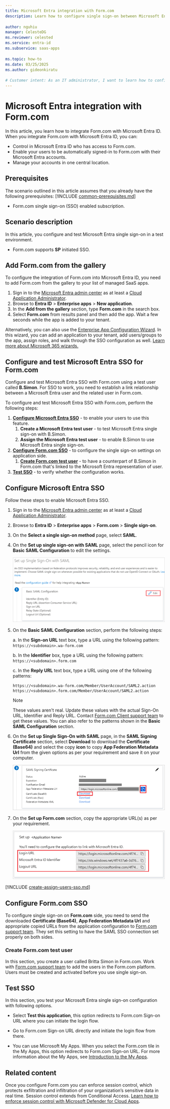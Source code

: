 ```yaml
---
title: Microsoft Entra integration with Form.com
description: Learn how to configure single sign-on between Microsoft Entra ID and Form.com.

author: nguhiu
manager: CelesteDG
ms.reviewer: celested
ms.service: entra-id
ms.subservice: saas-apps

ms.topic: how-to
ms.date: 03/25/2025
ms.author: gideonkiratu

# Customer intent: As an IT administrator, I want to learn how to configure single sign-on between Microsoft Entra ID and Form.com so that I can control who has access to Form.com, enable automatic sign-in with Microsoft Entra accounts, and manage my accounts in one central location.
---
```

# Microsoft Entra integration with Form.com

In this article,  you learn how to integrate Form.com with Microsoft Entra ID. When you integrate Form.com with Microsoft Entra ID, you can:

* Control in Microsoft Entra ID who has access to Form.com.
* Enable your users to be automatically signed-in to Form.com with their Microsoft Entra accounts.
* Manage your accounts in one central location.

## Prerequisites
The scenario outlined in this article assumes that you already have the following prerequisites:
[!INCLUDE [common-prerequisites.md](~/identity/saas-apps/includes/common-prerequisites.md)]
* Form.com single sign-on (SSO) enabled subscription.

## Scenario description

In this article,  you configure and test Microsoft Entra single sign-on in a test environment.

* Form.com supports **SP** initiated SSO.

## Add Form.com from the gallery

To configure the integration of Form.com into Microsoft Entra ID, you need to add Form.com from the gallery to your list of managed SaaS apps.

1. Sign in to the [Microsoft Entra admin center](https://entra.microsoft.com) as at least a [Cloud Application Administrator](~/identity/role-based-access-control/permissions-reference.md#cloud-application-administrator).
1. Browse to **Entra ID** > **Enterprise apps** > **New application**.
1. In the **Add from the gallery** section, type **Form.com** in the search box.
1. Select **Form.com** from results panel and then add the app. Wait a few seconds while the app is added to your tenant.

 Alternatively, you can also use the [Enterprise App Configuration Wizard](https://portal.office.com/AdminPortal/home?Q=Docs#/azureadappintegration). In this wizard, you can add an application to your tenant, add users/groups to the app, assign roles, and walk through the SSO configuration as well. [Learn more about Microsoft 365 wizards.](/microsoft-365/admin/misc/azure-ad-setup-guides)

<a name='configure-and-test-azure-ad-sso-for-formcom'></a>

## Configure and test Microsoft Entra SSO for Form.com

Configure and test Microsoft Entra SSO with Form.com using a test user called **B.Simon**. For SSO to work, you need to establish a link relationship between a Microsoft Entra user and the related user in Form.com.

To configure and test Microsoft Entra SSO with Form.com, perform the following steps:

1. **[Configure Microsoft Entra SSO](#configure-azure-ad-sso)** - to enable your users to use this feature.
    1. **Create a Microsoft Entra test user** - to test Microsoft Entra single sign-on with B.Simon.
    1. **Assign the Microsoft Entra test user** - to enable B.Simon to use Microsoft Entra single sign-on.
1. **[Configure Form.com SSO](#configure-formcom-sso)** - to configure the single sign-on settings on application side.
    1. **[Create Form.com test user](#create-formcom-test-user)** - to have a counterpart of B.Simon in Form.com that's linked to the Microsoft Entra representation of user.
1. **[Test SSO](#test-sso)** - to verify whether the configuration works.

<a name='configure-azure-ad-sso'></a>

## Configure Microsoft Entra SSO

Follow these steps to enable Microsoft Entra SSO.

1. Sign in to the [Microsoft Entra admin center](https://entra.microsoft.com) as at least a [Cloud Application Administrator](~/identity/role-based-access-control/permissions-reference.md#cloud-application-administrator).
1. Browse to **Entra ID** > **Enterprise apps** > **Form.com** > **Single sign-on**.
1. On the **Select a single sign-on method** page, select **SAML**.
1. On the **Set up single sign-on with SAML** page, select the pencil icon for **Basic SAML Configuration** to edit the settings.

   ![Edit Basic SAML Configuration](common/edit-urls.png)

1. On the **Basic SAML Configuration** section, perform the following steps:

    a. In the **Sign-on URL** text box, type a URL using the following pattern:
    `https://<subdomain>.wa-form.com`

    b. In the **Identifier** box, type a URL using the following pattern:
    `https://<subdomain>.form.com`

    c. In the **Reply URL** text box, type a URL using one of the following patterns:
    
    ```http
    https://<subdomain>.wa-form.com/Member/UserAccount/SAML2.action
    https://<subdomain>.form.com/Member/UserAccount/SAML2.action
    ```

	> [!NOTE]
	> These values aren't real. Update these values with the actual Sign-On URL, Identifier and Reply URL. Contact [Form.com Client support team](https://form.com/about/company/contact-us/) to get these values. You can also refer to the patterns shown in the **Basic SAML Configuration** section.

1. On the **Set up Single Sign-On with SAML** page, in the **SAML Signing Certificate** section, select **Download** to download the **Certificate (Base64)** and select the copy **icon** to copy **App Federation Metadata Url** from the given options as per your requirement and save it on your computer.

	![The Certificate download link](./media/formcom-tutorial/certificatebase64-url.png)

6. On the **Set up Form.com** section, copy the appropriate URL(s) as per your requirement.

	![Copy configuration URLs](common/copy-configuration-urls.png)

<a name='create-an-azure-ad-test-user'></a>

[!INCLUDE [create-assign-users-sso.md](~/identity/saas-apps/includes/create-assign-users-sso.md)]

## Configure Form.com SSO

To configure single sign-on on **Form.com** side, you need to send the downloaded **Certificate (Base64)**, **App Federation Metadata Url** and appropriate copied URLs from the application configuration to [Form.com support team](https://form.com/about/company/contact-us/). They set this setting to have the SAML SSO connection set properly on both sides.

### Create Form.com test user

In this section, you create a user called Britta Simon in Form.com. Work with [Form.com support team](https://form.com/about/company/contact-us/) to add the users in the Form.com platform. Users must be created and activated before you use single sign-on.

## Test SSO

In this section, you test your Microsoft Entra single sign-on configuration with following options. 

* Select **Test this application**, this option redirects to Form.com Sign-on URL where you can initiate the login flow. 

* Go to Form.com Sign-on URL directly and initiate the login flow from there.

* You can use Microsoft My Apps. When you select the Form.com tile in the My Apps, this option redirects to Form.com Sign-on URL. For more information about the My Apps, see [Introduction to the My Apps](https://support.microsoft.com/account-billing/sign-in-and-start-apps-from-the-my-apps-portal-2f3b1bae-0e5a-4a86-a33e-876fbd2a4510).

## Related content

Once you configure Form.com you can enforce session control, which protects exfiltration and infiltration of your organization’s sensitive data in real time. Session control extends from Conditional Access. [Learn how to enforce session control with Microsoft Defender for Cloud Apps](/cloud-app-security/proxy-deployment-any-app).
